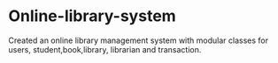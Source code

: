 # Online-library-system
Created an online library management system with modular classes for users, student,book,library, librarian and transaction.
